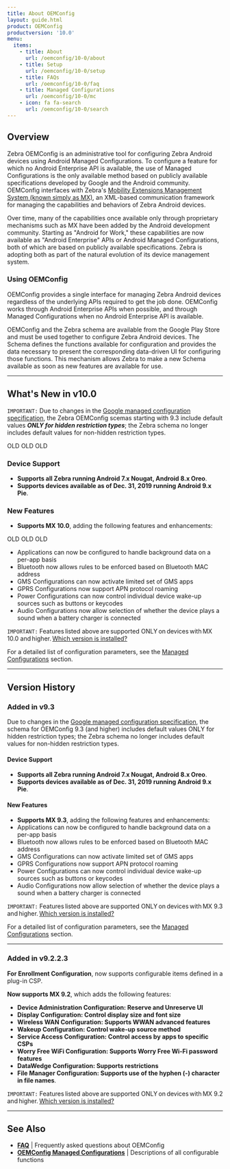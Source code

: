 ```yaml
---
title: About OEMConfig
layout: guide.html
product: OEMConfig
productversion: '10.0'
menu:
  items:
    - title: About
      url: /oemconfig/10-0/about
    - title: Setup
      url: /oemconfig/10-0/setup
    - title: FAQs
      url: /oemconfig/10-0/faq
    - title: Managed Configurations
      url: /oemconfig/10-0/mc
    - icon: fa fa-search
      url: /oemconfig/10-0/search
---
```


## Overview

Zebra OEMConfig is an administrative tool for configuring Zebra Android devices using Android Managed Configurations. To configure a feature for which no Android Enterprise API is available, the use of Managed Configurations is the only available method based on publicly available specifications developed by Google and the Android community. OEMConfig interfaces with Zebra's [Mobility Extensions Management System (known simply as MX)](/mx/overview), an XML-based communication framework for managing the capabilities and behaviors of Zebra Android devices. 

Over time, many of the capabilities once available only through proprietary mechanisms such as MX have been added by the Android development community. Starting as "Android for Work," these capabilities are now available as "Android Enterprise" APIs or Android Managed Configurations, both of which are based on publicly available specifications. Zebra is adopting both as part of the natural evolution of its device management system. 

### Using OEMConfig

OEMConfig provides a single interface for managing Zebra Android devices regardless of the underlying APIs required to get the job done. OEMConfig works through Android Enterprise APIs when possible, and through Managed Configurations when no Android Enterprise API is available. 

OEMConfig and the Zebra schema are available from the Google Play Store and must be used together to configure Zebra Android devices. The Schema defines the functions available for configuration and provides the data necessary to present the corresponding data-driven UI for configuring those functions. This mechanism allows Zebra to make a new Schema available as soon as new features are available for use. 

-----

## What's New in v10.0

`IMPORTANT:` Due to changes in the [Google managed configuration specification](https://developer.android.com/work/managed-configurations), the Zebra OEMConfig scemas starting with 9.3 include default values ***ONLY for hidden restriction types***; the Zebra schema no longer includes default values for non-hidden restriction types. 

OLD OLD OLD
### Device Support

* **Supports all Zebra running Android 7.x Nougat, Android 8.x Oreo**.
* **Supports devices available as of Dec. 31, 2019 running Android 9.x Pie**.  

### New Features

* **Supports MX 10.0**, adding the following features and enhancements: 

OLD OLD OLD

 * Applications can now be configured to handle background data on a per-app basis
 * Bluetooth now allows rules to be enforced based on Bluetooth MAC address 
 * GMS Configurations can now activate limited set of GMS apps 
 * GPRS Configurations now support APN protocol roaming 
 * Power Configurations can now control individual device wake-up sources such as buttons or keycodes
 * Audio Configurations now allow selection of whether the device plays a sound when a battery charger is connected

`IMPORTANT:` Features listed above are supported ONLY on devices with MX 10.0 and higher. [Which version is installed?](http://techdocs.zebra.com/mx/mx-version-on-device/)

For a detailed list of configuration parameters, see the [Managed Configurations](../mc) section. 

-----

## Version History

### Added in v9.3

Due to changes in the [Google managed configuration specification](https://developer.android.com/work/managed-configurations), the schema for OEMConfig 9.3 (and higher) includes default values ONLY for hidden restriction types; the Zebra schema no longer includes default values for non-hidden restriction types. 

#### Device Support

* **Supports all Zebra running Android 7.x Nougat, Android 8.x Oreo**.
* **Supports devices available as of Dec. 31, 2019 running Android 9.x Pie**.  

#### New Features

* **Supports MX 9.3**, adding the following features and enhancements: 
 * Applications can now be configured to handle background data on a per-app basis
 * Bluetooth now allows rules to be enforced based on Bluetooth MAC address 
 * GMS Configurations can now activate limited set of GMS apps 
 * GPRS Configurations now support APN protocol roaming 
 * Power Configurations can now control individual device wake-up sources such as buttons or keycodes
 * Audio Configurations now allow selection of whether the device plays a sound when a battery charger is connected

`IMPORTANT:` Features listed above are supported ONLY on devices with MX 9.3 and higher. [Which version is installed?](http://techdocs.zebra.com/mx/mx-version-on-device/)

For a detailed list of configuration parameters, see the [Managed Configurations](../mc) section. 


-----
### Added in v9.2.2.3

**For Enrollment Configuration**, now supports configurable items defined in a plug-in CSP. 

**Now supports MX 9.2**, which adds the following features:  
* **Device Administration Configuration: Reserve and Unreserve UI**
* **Display Configuration: Control display size and font size**
* **Wireless WAN Configuration: Supports WWAN advanced features**
* **Wakeup Configuration: Control wake-up source method**
* **Service Access Configuration: Control access by apps to specific CSPs**
* **Worry Free WiFi Configuration: Supports Worry Free Wi-Fi password features**
* **DataWedge Configuration: Supports restrictions**
* **File Manager Configuration: Supports use of the hyphen (-) character in file names**. 

`IMPORTANT:` Features listed above are supported ONLY on devices with MX 9.2 and higher. [Which version is installed?](http://techdocs.zebra.com/mx/mx-version-on-device/)

-----

## See Also

* **[FAQ](../faq)** | Frequently asked questions about OEMConfig 
* **[OEMConfig Managed Configurations](../mc)** | Descriptions of all configurable functions

<!-- 

**Managed Configurations can**:

* Be defined and published by any application developer. 
* Be used by an app to configure its own settings. 
* Be used by an EMM agent **<u>to configure device settings</u>**. 
* Be discovered and acted upon by an EMM agent or server.
* Be used by an EMM Server through its EMM agent and a data-driven UI.


**<u>The major advantage of the [AEDO+ZMC](../port/#unsigneddodaagentzmc) method is universality</u>; it allows a single agent to work with <u>any</u> Android device in the future**, regardless of brand. In the past, EMM vendors were required to develop and maintain multiple agents to support the proprietary management mechanisms required for each brand of device they chose to target. 

<img alt="image" style="height:350px" src="../port/timeline.jpg"/>
_Click image to enlarge_. 
<br>

> **IMPORTANT NOTES**: <br>
* **Zebra devices running Android 7.x Nougat and 8.x Oreo support DA <u>and</u> DO agents**.
* **Agents for Oreo (and later) must be <u>unsigned</u>**; Zebra devices running Android 8.x and later do not support signed agents.
> * Porting options described in the EMMTK include features implemented in [MX 8.1 and MX 8.2](/mx) ([See function map](../functionmap)).
> * **Support for MX ends with Android 9.x Pie**; devices running Android Pie must use [unsigned DO/DA+ZMC](../port/#unsigneddodaagentzmc) agents.

MAYBE: 
Since the release of Android Enterprise, capabilities once accessible only through MX can now be controlled by an agent designated as a "Android Enterprise Device Owner" (AEDO) using standardized Android APIs. Functions not configurable through an Android API can be handled using OEMConfig, which interfaces with MX through the Android Managed Configuration mechanism. 

-->

